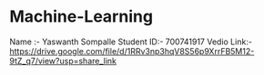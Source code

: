 # Machine-Learning 
Name :- Yaswanth Sompalle
Student ID:- 700741917
Vedio Link:- https://drive.google.com/file/d/1RRv3np3hqV8S56p9XrrFB5M12-9tZ_q7/view?usp=share_link
